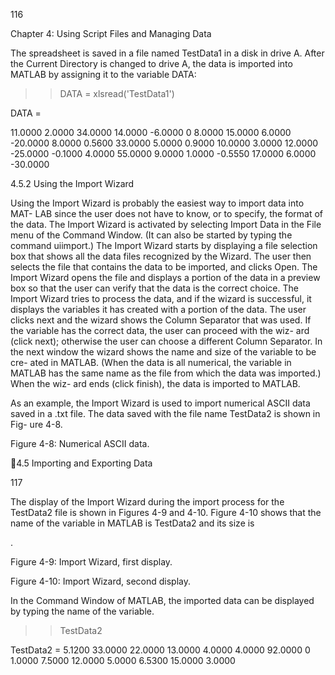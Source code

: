 116

Chapter 4: Using Script Files and Managing Data

The  spreadsheet  is  saved  in  a  file  named  TestData1  in  a  disk  in  drive  A.
After  the  Current  Directory  is  changed  to  drive  A,  the  data  is  imported  into
MATLAB by assigning it to the variable DATA:

>> DATA = xlsread('TestData1')

DATA =

 11.0000   2.0000  34.0000  14.0000  -6.0000        0   8.0000
 15.0000   6.0000 -20.0000   8.0000   0.5600  33.0000   5.0000
  0.9000  10.0000   3.0000  12.0000 -25.0000  -0.1000   4.0000
 55.0000   9.0000   1.0000  -0.5550  17.0000   6.0000 -30.0000

4.5.2 Using the Import Wizard

Using the Import Wizard is probably the easiest way to import data into MAT-
LAB since the user does not have to know, or to specify, the format of the data.
The Import Wizard is activated by selecting Import Data in the File menu of the
Command Window. (It can also be started by typing the command uiimport.)
The  Import Wizard starts by displaying  a file selection box that shows all the
data files recognized by the Wizard. The user then selects the file that contains
the data to be imported, and clicks Open. The Import Wizard opens the file and
displays a portion of the data in a preview box so that the user can verify that
the data is the correct choice. The Import Wizard tries to process the data, and if
the wizard is successful, it displays the variables it has created with a portion of
the data. The user clicks next and the wizard shows the Column Separator that
was used. If the variable has the correct data, the user can proceed with the wiz-
ard (click next); otherwise the user can choose a different Column Separator. In
the next window the wizard shows the name and size of the variable to be cre-
ated in MATLAB.  (When  the data is  all  numerical, the  variable  in  MATLAB
has the same name as the file from which the data was imported.) When the wiz-
ard ends (click finish), the data is imported to MATLAB.

As an example, the Import Wizard is used to import numerical ASCII data
saved in a .txt file. The data saved with the file name TestData2 is shown in Fig-
ure 4-8.

Figure 4-8: Numerical ASCII data.

4.5 Importing and Exporting Data

117

The display of the Import Wizard during the import process for the TestData2
file is shown in Figures 4-9 and 4-10. Figure 4-10 shows that the name of the
variable in MATLAB is TestData2 and its size is

.

Figure 4-9: Import Wizard, first display.

Figure 4-10: Import Wizard, second display.

In the Command Window of MATLAB, the imported data can be displayed by
typing the name of the variable.

>> TestData2

TestData2 =
  5.1200   33.0000   22.0000   13.0000    4.0000
  4.0000   92.0000         0    1.0000    7.5000
 12.0000    5.0000    6.5300   15.0000    3.0000


